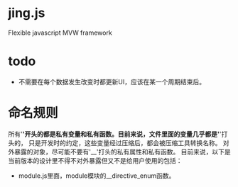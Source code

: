 jing.js
=======

Flexible javascript MVW framework

todo
=====

* 不需要在每个数据发生改变时都更新UI，应该在某一个周期结束后。

命名规则
====

所有'__'开头的都是私有变量和私有函数。目前来说，文件里面的变量几乎都是'__'打头的，
只是开发时的约定，这些变量经过压缩后，都会被压缩工具转换名称。
对外暴露的对象，尽可能不要有'__'打头的私有属性和私有函数。
目前来说，以下是当前版本的设计里不得不对外暴露但又不是给用户使用的包括：

* module.js里面，module模块的__directive_enum函数。

